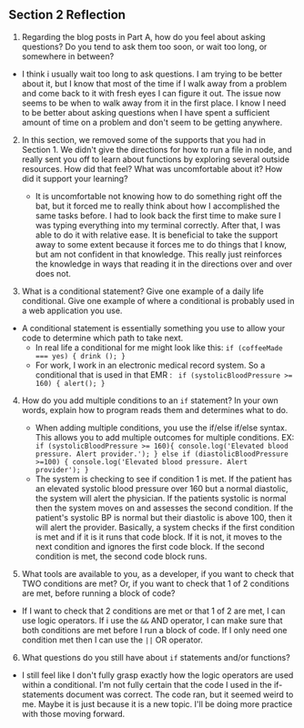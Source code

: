 ## Section 2 Reflection

1. Regarding the blog posts in Part A, how do you feel about asking questions? Do you tend to ask them too soon, or wait too long, or somewhere in between?
  - I think i usually wait too long to ask questions. I am trying to be better about it, but I know that most of the time if I walk away from a problem and come back to it with fresh eyes I can figure it out. The issue now seems to be when to walk away from it in the first place. I know I need to be better about asking questions when I have spent a sufficient amount of time on a problem and don't seem to be getting anywhere.

2. In this section, we removed some of the supports that you had in Section 1. We didn't give the directions for how to run a file in node, and really sent you off to learn about functions by exploring several outside resources. How did that feel? What was uncomfortable about it? How did it support your learning?
   - It is uncomfortable not knowing how to do something right off the bat, but it forced me to really think about how I accomplished the same tasks before. I had to look back the first time to make sure I was typing everything into my terminal correctly. After that, I was able to do it with relative ease. It is beneficial to take the support away to some extent because it forces me to do things that I know, but am not confident in that knowledge. This really just reinforces the knowledge in ways that reading it in the directions over and over does not.

3. What is a conditional statement? Give one example of a daily life conditional. Give one example of where a conditional is probably used in a web application you use.
  - A conditional statement is essentially something you use to allow your code to determine which path to take next.
     - In real life a conditional for me might look like this:
     `if (coffeeMade === yes) {
        drink ();
       }`
     - For work, I work in an electronic medical record system. So a conditional that is used in that EMR :
     ` if (systolicBloodPressure >= 160) {
         alert();
     }`
4. How do you add multiple conditions to an `if` statement? In your own words, explain how to program reads them and determines what to do.
   - When adding multiple conditions, you use the if/else if/else syntax. This allows you to add multiple outcomes for multiple conditions. EX:
   ` if (systolicBloodPressure >= 160){
      console.log('Elevated blood pressure. Alert provider.');
   } else if (diastolicBloodPressure >=100) {
     console.log('Elevated blood pressure. Alert provider');
   }`
   - The system is checking to see if condition 1 is met. If the patient has an elevated systolic blood pressure over 160 but a normal diastolic, the system will alert the physician. If the patients systolic is normal then the system moves on and assesses the second condition. If the patient's systolic BP is normal but their diastolic is above 100, then it will alert the provider. Basically, a system checks if the first condition is met and if it is it runs that code block. If it is not, it moves to the next condition and ignores the first code block. If the second condition is met, the second code block runs.

5. What tools are available to you, as a developer, if you want to check that TWO conditions are met? Or, if you want to check that 1 of 2 conditions are met, before running a block of code?
  - If I want to check that 2 conditions are met or that 1 of 2 are met, I can use logic operators. If i use the `&&` AND operator, I can make sure that both conditions are met before I run a block of code. If I only need one condition met then I can use the `||` OR operator.

6. What questions do you still have about `if` statements and/or functions?
  - I still feel like I don't fully grasp exactly how the logic operators are used within a conditional. I'm not fully certain that the code I used in the if-statements document was correct. The code ran, but it seemed weird to me. Maybe it is just because it is a new topic. I'll be doing more practice with those moving forward. 
